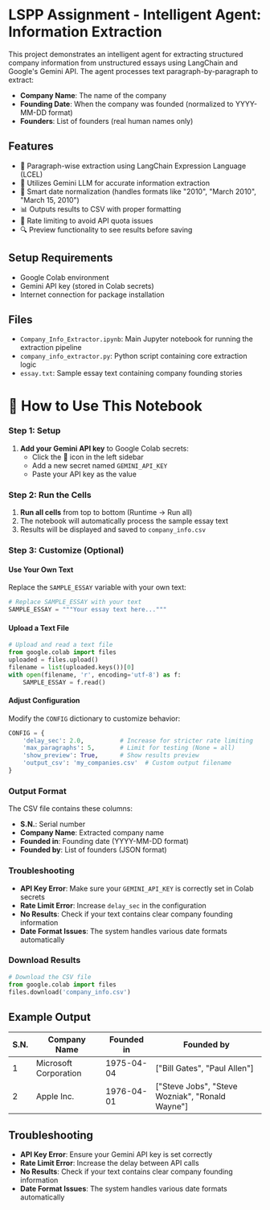 # LSPP Assignment - Intelligent Agent: Information Extraction

This project demonstrates an intelligent agent for extracting structured company information from unstructured essays using LangChain and Google's Gemini API. The agent processes text paragraph-by-paragraph to extract:

- **Company Name**: The name of the company
- **Founding Date**: When the company was founded (normalized to YYYY-MM-DD format)
- **Founders**: List of founders (real human names only)

## Features

- 📄 Paragraph-wise extraction using LangChain Expression Language (LCEL)
- 🤖 Utilizes Gemini LLM for accurate information extraction
- 📅 Smart date normalization (handles formats like "2010", "March 2010", "March 15, 2010")
- 📊 Outputs results to CSV with proper formatting
- 🔄 Rate limiting to avoid API quota issues
- 🔍 Preview functionality to see results before saving

## Setup Requirements

- Google Colab environment
- Gemini API key (stored in Colab secrets)
- Internet connection for package installation

## Files

- `Company_Info_Extractor.ipynb`: Main Jupyter notebook for running the extraction pipeline
- `company_info_extractor.py`: Python script containing core extraction logic
- `essay.txt`: Sample essay text containing company founding stories

# 🎯 How to Use This Notebook

### Step 1: Setup
1. **Add your Gemini API key** to Google Colab secrets:
   - Click the 🔑 icon in the left sidebar
   - Add a new secret named `GEMINI_API_KEY`
   - Paste your API key as the value

### Step 2: Run the Cells
1. **Run all cells** from top to bottom (Runtime → Run all)
2. The notebook will automatically process the sample essay text
3. Results will be displayed and saved to `company_info.csv`

### Step 3: Customize (Optional)

#### Use Your Own Text
Replace the `SAMPLE_ESSAY` variable with your own text:

```python
# Replace SAMPLE_ESSAY with your text
SAMPLE_ESSAY = """Your essay text here..."""
```

#### Upload a Text File
```python
# Upload and read a text file
from google.colab import files
uploaded = files.upload()
filename = list(uploaded.keys())[0]
with open(filename, 'r', encoding='utf-8') as f:
    SAMPLE_ESSAY = f.read()
```

#### Adjust Configuration
Modify the `CONFIG` dictionary to customize behavior:

```python
CONFIG = {
    'delay_sec': 2.0,          # Increase for stricter rate limiting
    'max_paragraphs': 5,       # Limit for testing (None = all)
    'show_preview': True,      # Show results preview
    'output_csv': 'my_companies.csv'  # Custom output filename
}
```

### Output Format

The CSV file contains these columns:
- **S.N.**: Serial number
- **Company Name**: Extracted company name
- **Founded in**: Founding date (YYYY-MM-DD format)
- **Founded by**: List of founders (JSON format)

### Troubleshooting

- **API Key Error**: Make sure your `GEMINI_API_KEY` is correctly set in Colab secrets
- **Rate Limit Error**: Increase `delay_sec` in the configuration
- **No Results**: Check if your text contains clear company founding information
- **Date Format Issues**: The system handles various date formats automatically

### Download Results

```python
# Download the CSV file
from google.colab import files
files.download('company_info.csv')
```

## Example Output

| S.N. | Company Name         | Founded in  | Founded by                                 |
|------|---------------------|-------------|--------------------------------------------|
| 1    | Microsoft Corporation| 1975-04-04  | ["Bill Gates", "Paul Allen"]               |
| 2    | Apple Inc.          | 1976-04-01  | ["Steve Jobs", "Steve Wozniak", "Ronald Wayne"] |

## Troubleshooting

- **API Key Error**: Ensure your Gemini API key is set correctly
- **Rate Limit Error**: Increase the delay between API calls
- **No Results**: Check if your text contains clear company founding information
- **Date Format Issues**: The system handles various date formats automatically

